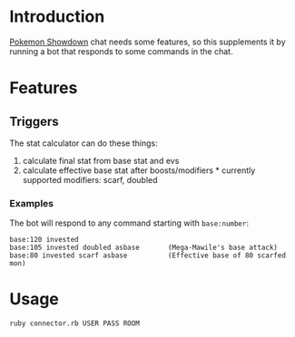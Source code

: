 # Introduction

[Pokemon Showdown][0] chat needs some features, so this supplements it by running a bot that responds to some commands in the chat.

  [0]: http://pokemonshowdown.com

# Features

## Triggers
The stat calculator can do these things:
  1. calculate final stat from base stat and evs
  2. calculate effective base stat after boosts/modifiers
    * currently supported modifiers: scarf, doubled

### Examples

The bot will respond to any command starting with `base:number`: 

    base:120 invested 
    base:105 invested doubled asbase       (Mega-Mawile's base attack)
    base:80 invested scarf asbase          (Effective base of 80 scarfed mon)



# Usage

    ruby connector.rb USER PASS ROOM


